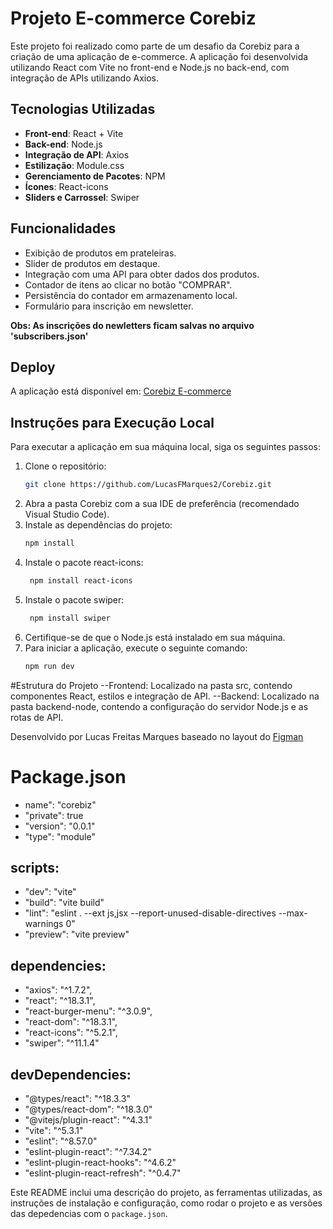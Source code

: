 # Projeto E-commerce Corebiz

Este projeto foi realizado como parte de um desafio da Corebiz para a criação de uma aplicação de e-commerce. A aplicação foi desenvolvida utilizando React com Vite no front-end e Node.js no back-end, com integração de APIs utilizando Axios.

## Tecnologias Utilizadas

- **Front-end**: React + Vite
- **Back-end**: Node.js
- **Integração de API**: Axios
- **Estilização**: Module.css
- **Gerenciamento de Pacotes**: NPM
- **Ícones**: React-icons
- **Sliders e Carrossel**: Swiper

## Funcionalidades

- Exibição de produtos em prateleiras.
- Slider de produtos em destaque.
- Integração com uma API para obter dados dos produtos.
- Contador de itens ao clicar no botão "COMPRAR".
- Persistência do contador em armazenamento local.
- Formulário para inscrição em newsletter.

**Obs: As inscrições do newletters ficam salvas no arquivo 'subscribers.json'**

## Deploy

A aplicação está disponível em: [Corebiz E-commerce](https://corebiz-six.vercel.app/)

## Instruções para Execução Local

Para executar a aplicação em sua máquina local, siga os seguintes passos:

1. Clone o repositório:
   ```bash
   git clone https://github.com/LucasFMarques2/Corebiz.git
2. Abra a pasta Corebiz com a sua IDE de preferência (recomendado Visual Studio Code).
3. Instale as dependências do projeto:
   ```bash
   npm install
4. Instale o pacote react-icons:
   ```bash
    npm install react-icons
5. Instale o pacote swiper:
    ```bash
     npm install swiper
6. Certifique-se de que o Node.js está instalado em sua máquina.
7. Para iniciar a aplicação, execute o seguinte comando:
      ```bash
     npm run dev
  
#Estrutura do Projeto
--Frontend: Localizado na pasta src, contendo componentes React, estilos e integração de API.
--Backend: Localizado na pasta backend-node, contendo a configuração do servidor Node.js e as rotas de API.

Desenvolvido por Lucas Freitas Marques baseado no layout do [Figman](https://www.figma.com/design/awhTJyKgrjEOqPHUrrFBv0/Corebiz---Frontend-Challenge?node-id=0-1/)

# Package.json

- name": "corebiz"
- "private": true
- "version": "0.0.1"
- "type": "module"

## scripts:
- "dev": "vite"
- "build": "vite build"
- "lint": "eslint . --ext js,jsx --report-unused-disable-directives --max-warnings 0"
- "preview": "vite preview"

## dependencies:
- "axios": "^1.7.2",
- "react": "^18.3.1",
- "react-burger-menu": "^3.0.9",
- "react-dom": "^18.3.1",
- "react-icons": "^5.2.1",
- "swiper": "^11.1.4"

## devDependencies:
- "@types/react": "^18.3.3"
- "@types/react-dom": "^18.3.0"
- "@vitejs/plugin-react": "^4.3.1"
- "vite": "^5.3.1"
- "eslint": "^8.57.0"
- "eslint-plugin-react": "^7.34.2"
- "eslint-plugin-react-hooks": "^4.6.2"
- "eslint-plugin-react-refresh": "^0.4.7"

Este README inclui uma descrição do projeto, as ferramentas utilizadas, as instruções de instalação e configuração, como rodar o projeto e as versões das depedencias com o `package.json`.
